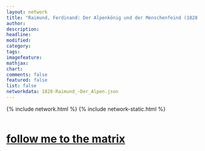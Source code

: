 ```yaml
---
layout: network
title: "Raimund, Ferdinand: Der Alpenkönig und der Menschenfeind (1828)"
author:
description:
headline:
modified:
category:
tags: 
imagefeature: 
mathjax: 
chart: 
comments: false
featured: false
list: false
networkdata: 1828-Raimund_-Der_Alpen.json
---
```

{% include network.html %}
{% include network-static.html %}
<div class="row">
  <div class="small-5 small-centered columns"><a href="/matrix308"><h1>follow me to the matrix</h1></a>
</div>
</div>
